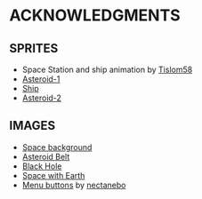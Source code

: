 # ACKNOWLEDGMENTS

## SPRITES

- Space Station and ship animation by [Tislom58](https://github.com/Tislom58/)
- [Asteroid-1](https://pixelartmaker.com/art/6dab6ecf5720fdf)
- [Ship](https://clipartcraft.com/explore/spaceship-clipart-pixel/)
- [Asteroid-2](https://pixelartmaker.com/art/b0d28fcc8a7f281)

## IMAGES

- [Space background](http://wallpapercave.com/wp/tlxFHZF.jpg)
- [Asteroid Belt](https://wallpapercave.com/wp/wp4221867.jpg)
- [Black Hole](https://www.reddit.com/r/PixelArt/comments/a4fp0e/supermassive_black_hole/)
- [Space with Earth](https://www.peakpx.com/en/hd-wallpaper-desktop-wplat)
- [Menu buttons](https://nectanebo.itch.io/menu-buttons) by [nectanebo](https://nectanebo.itch.io/)
